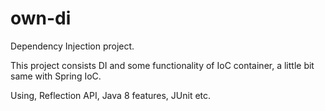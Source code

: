 # own-di
Dependency Injection project.

This project consists DI and some functionality of IoC container, a little bit same with Spring IoC.

Using,
Reflection API, Java 8 features, JUnit etc.
